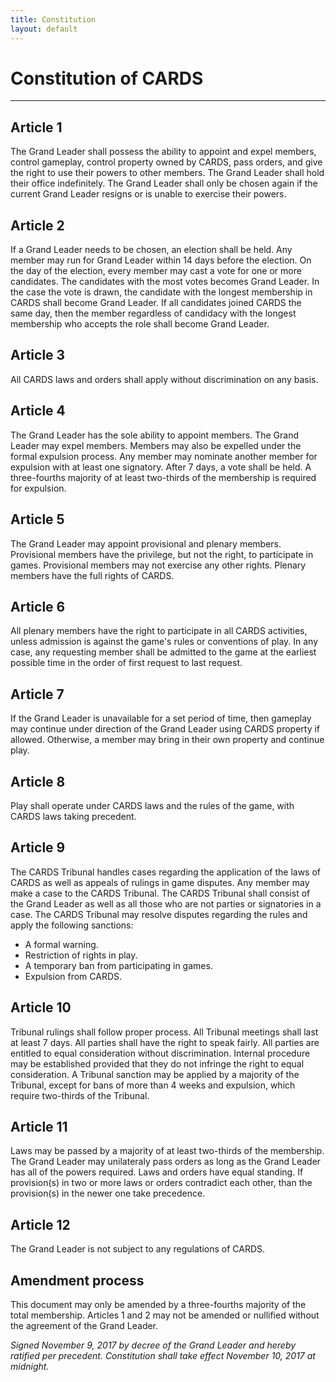 ```yaml
---
title: Constitution
layout: default
---
```

# Constitution of CARDS

---

## Article 1
The Grand Leader shall possess the ability to appoint and expel members, control gameplay, control property owned by CARDS, pass orders, and give the right to use their powers to other members. The Grand Leader shall hold their office indefinitely. The Grand Leader shall only be chosen again if the current Grand Leader resigns or is unable to exercise their powers.

## Article 2
If a Grand Leader needs to be chosen, an election shall be held. Any member may run for Grand Leader within 14 days before the election. On the day of the election, every member may cast a vote for one or more candidates. The candidates with the most votes becomes Grand Leader. In the case the vote is drawn, the candidate with the longest membership in CARDS shall become Grand Leader. If all candidates joined CARDS the same day, then the member regardless of candidacy with the longest membership who accepts the role shall become Grand Leader.

## Article 3
All CARDS laws and orders shall apply without discrimination on any basis.

## Article 4
The Grand Leader has the sole ability to appoint members. The Grand Leader may expel members. Members may also be expelled under the formal expulsion process. Any member may nominate another member for expulsion with at least one signatory. After 7 days, a vote shall be held. A three-fourths majority of at least two-thirds of the membership is required for expulsion.

## Article 5
The Grand Leader may appoint provisional and plenary members. Provisional members have the privilege, but not the right, to participate in games. Provisional members may not exercise any other rights. Plenary members have the full rights of CARDS.

## Article 6
All plenary members have the right to participate in all CARDS activities, unless admission is against the game's rules or conventions of play. In any case, any requesting member shall be admitted to the game at the earliest possible time in the order of first request to last request.

## Article 7
If the Grand Leader is unavailable for a set period of time, then gameplay may continue under direction of the Grand Leader using CARDS property if allowed. Otherwise, a member may bring in their own property and continue play.

## Article 8
Play shall operate under CARDS laws and the rules of the game, with CARDS laws taking precedent.

## Article 9
The CARDS Tribunal handles cases regarding the application of the laws of CARDS as well as appeals of rulings in game disputes. Any member may make a case to the CARDS Tribunal. The CARDS Tribunal shall consist of the Grand Leader as well as all those who are not parties or signatories in a case. The CARDS Tribunal may resolve disputes regarding the rules and apply the following sanctions:
* A formal warning.
* Restriction of rights in play.
* A temporary ban from participating in games.
* Expulsion from CARDS.

## Article 10
Tribunal rulings shall follow proper process. All Tribunal meetings shall last at least 7 days. All parties shall have the right to speak fairly. All parties are entitled to equal consideration without discrimination. Internal procedure may be established provided that they do not infringe the right to equal consideration. A Tribunal sanction may be applied by a majority of the Tribunal, except for bans of more than 4 weeks and expulsion, which require two-thirds of the Tribunal.

## Article 11
Laws may be passed by a majority of at least two-thirds of the membership. The Grand Leader may unilateraly pass orders as long as the Grand Leader has all of the powers required. Laws and orders have equal standing. If provision(s) in two or more laws or orders contradict each other, than the provision(s) in the newer one take precedence.

## Article 12
The Grand Leader is not subject to any regulations of CARDS.

## Amendment process
This document may only be amended by a three-fourths majority of the total membership. Articles 1 and 2 may not be amended or nullified without the agreement of the Grand Leader.

*Signed November 9, 2017 by decree of the Grand Leader and hereby ratified per precedent. Constitution shall take effect November 10, 2017 at midnight.*
